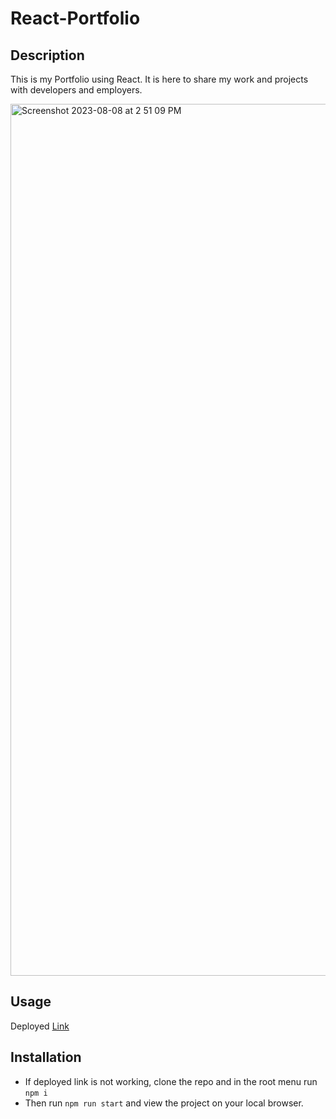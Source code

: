 # React-Portfolio

## Description
This is my Portfolio using React. It is here to share my work and projects with developers and employers.

<img width="1395" alt="Screenshot 2023-08-08 at 2 51 09 PM" src="https://github.com/kali20987/Khadijah-Portfolio/assets/128011155/805f923b-7085-43fb-abe1-8280ad3930b1">


## Usage
Deployed [Link](https://kali20987.github.io/React-Portfolio/) 

## Installation
* If deployed link is not working, clone the repo and in the root menu run ``npm i``
* Then run ``npm run start`` and view the project on your local browser.
